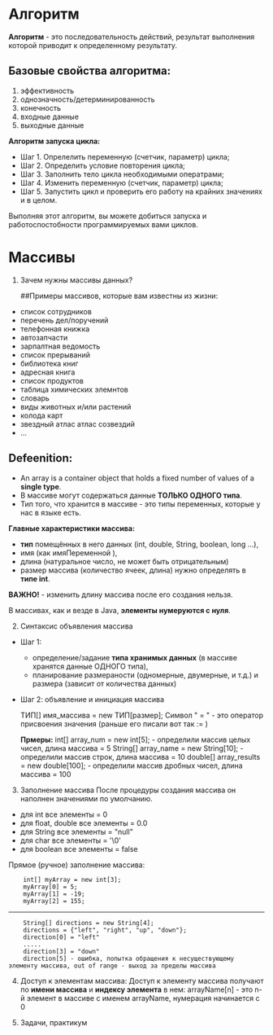 # Алгоритм

**Алгоритм** - это последовательность действий,
  результат выполнения которой приводит к определенному результату.

## Базовые свойства алгоритма:
1. эффективность
2. однозначность/детерминированность
3. конечность
4. входные данные
5. выходные данные

**Алгоритм запуска цикла:**
* Шаг 1. Опрелелить переменную (счетчик, параметр) цикла;
* Шаг 2. Определить условие повторения цикла;
* Шаг 3. Заполнить тело цикла необходимыми оператрами;
* Шаг 4. Изменить переменную (счетчик, параметр) цикла;
* Шаг 5. Запустить цикл и проверить его работу на крайних значениях и в целом.

Выполняя этот алгоритм, вы можете добиться запуска и работоспостобности программируемых вами циклов.

# Массивы
1. Зачем нужны массивы данных?

   ##Примеры массивов, которые вам известны из жизни:
- список сотрудников
- перечень дел/поручений
- телефонная книжка
- автозапчасти
- зарпалтная ведомость
- список прерываний 
- библиотека книг
- адресная книга
- список продуктов
- таблица химических элемнтов
- словарь
- виды животных и/или растений
- колода карт
- звездный атлас атлас созвездий
- ...

## Defeenition:
* An array is a container object that holds a fixed number of values of a **single type**.
* В массиве могут содержаться данные **ТОЛЬКО ОДНОГО типа**.
* Тип того, что хранится в массиве - это типы переменных, которые у нас в языке есть.

**Главные характеристики массива:**
- **тип** помещённых в него данных (int, double, String, boolean, long ...),
- имя (как имяПеременной ),
- длина (натуральное число, не может быть отрицательным)
- размер массива (количество ячеек, длина) нужно определять в **типе int**.

**ВАЖНО!** - изменить длину массива после его создания нельзя.

В массивах, как и везде в Java, **элементы нумеруются с нуля**.

2. Синтаксис объявления массива
- Шаг 1:
    - определение/задание **типа хранимых данных** (в массиве хранятся данные ОДНОГО типа),
    - планирование размераности (одномерные, двумерные, и т.д.) и размера (зависит от количества данных)
- Шаг 2: объявление и инициация массива

  ТИП[] имя_массива = new ТИП[размер];
  Символ " = " - это оператор присвоения значения (раньше его писали вот так := )

  **Прмеры:**
  int[] array_num = new int[5]; - определили массив целых чисел, длина массива = 5
  String[] array_name = new String[10]; - определили массив строк, длина массива = 10
  double[] array_results = new double[100]; - определили массив дробных чисел, длина массива = 100

3. Заполнение массива
 После процедуры создания массива он наполнен значениями по умолчанию.
- для int все элементы = 0
- для float, double все элементы = 0.0
- для String все элементы = "null"
- для char все элементы = '\0'
- для boolean все элементы = false

Прямое (ручное) заполнение массива:

		int[] myArray = new int[3]; 
		myArray[0] = 5;
		myArray[1] = -19;
		myArray[2] = 155;
__________________

        String[] directions = new String[4];
        directions = {"left", "right", "up", "down"};
        direction[0] = "left"
        .....
        direction[3] = "down"
        direction[5] - ошибка, попытка обращения к несуществующему элементу массива, out of range - выход за пределы массива

4. Доступ к элементам массива:
   Доступ к элементу массива получают по **имени массива** и **индексу элемента** в нем:
   arrayName[n] - это n-й элемент в массиве с именем arrayName, нумерация начинается с 0

5. Задачи, практикум

